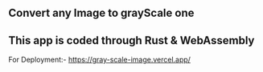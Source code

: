 ## Convert any Image to grayScale one

## This app is coded through Rust & WebAssembly

For Deployment:- https://gray-scale-image.vercel.app/
